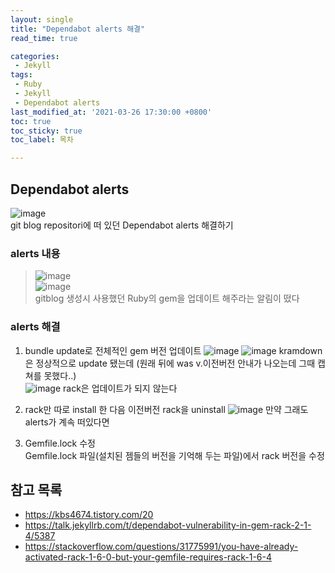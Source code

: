 ```yaml
---
layout: single
title: "Dependabot alerts 해결"
read_time: true

categories: 
 - Jekyll
tags: 
 - Ruby
 - Jekyll
 - Dependabot alerts
last_modified_at: '2021-03-26 17:30:00 +0800'
toc: true
toc_sticky: true
toc_label: 목차

---
```

## Dependabot alerts   
![image](https://user-images.githubusercontent.com/66898243/112602505-1e80f980-8e57-11eb-8ed5-a2e33428e800.png)     
git blog repositori에 떠 있던 Dependabot alerts 해결하기    

### alerts 내용 
 > ![image](https://user-images.githubusercontent.com/66898243/112602481-17f28200-8e57-11eb-86d7-33ccaf7c9a13.png)    
 > ![image](https://user-images.githubusercontent.com/66898243/112603132-e928db80-8e57-11eb-8959-f4b37437f1a7.png)   
 gitblog 생성시 사용했던 Ruby의 gem을 업데이트 해주라는 알림이 떴다
 
### alerts 해결  
 1. bundle update로 전체적인 gem 버전 업데이트
 ![image](https://user-images.githubusercontent.com/66898243/112603980-07dba200-8e59-11eb-8483-cbd62d328c08.png) 
 ![image](https://user-images.githubusercontent.com/66898243/112604443-7c164580-8e59-11eb-8131-18f082be1f48.png) 
 kramdown은 정상적으로 update 됐는데 (원래 뒤에 was v.이전버전 안내가 나오는데 그때 캡쳐를 못했다..)    
 ![image](https://user-images.githubusercontent.com/66898243/112604962-1d9d9700-8e5a-11eb-99c3-d09abca06091.png) 
 rack은 업데이트가 되지 않는다    
 
 2. rack만 따로 install 한 다음 이전버전 rack을 uninstall
 ![image](https://user-images.githubusercontent.com/66898243/112605317-84bb4b80-8e5a-11eb-92cb-2c5ef19959a2.png) 
 만약 그래도 alerts가 계속 떠있다면
 
 3. Gemfile.lock 수정    
 Gemfile.lock 파일(설치된 젬들의 버전을 기억해 두는 파일)에서 rack 버전을 수정
 
 
 
 
 
## 참고 목록
- https://kbs4674.tistory.com/20
- https://talk.jekyllrb.com/t/dependabot-vulnerability-in-gem-rack-2-1-4/5387
- https://stackoverflow.com/questions/31775991/you-have-already-activated-rack-1-6-0-but-your-gemfile-requires-rack-1-6-4
